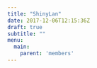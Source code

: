 ```yaml
---
title: "ShinyLan"
date: 2017-12-06T12:15:36Z
draft: true
subtitle: ""
menu:
  main:
    parent: 'members'
---
```


